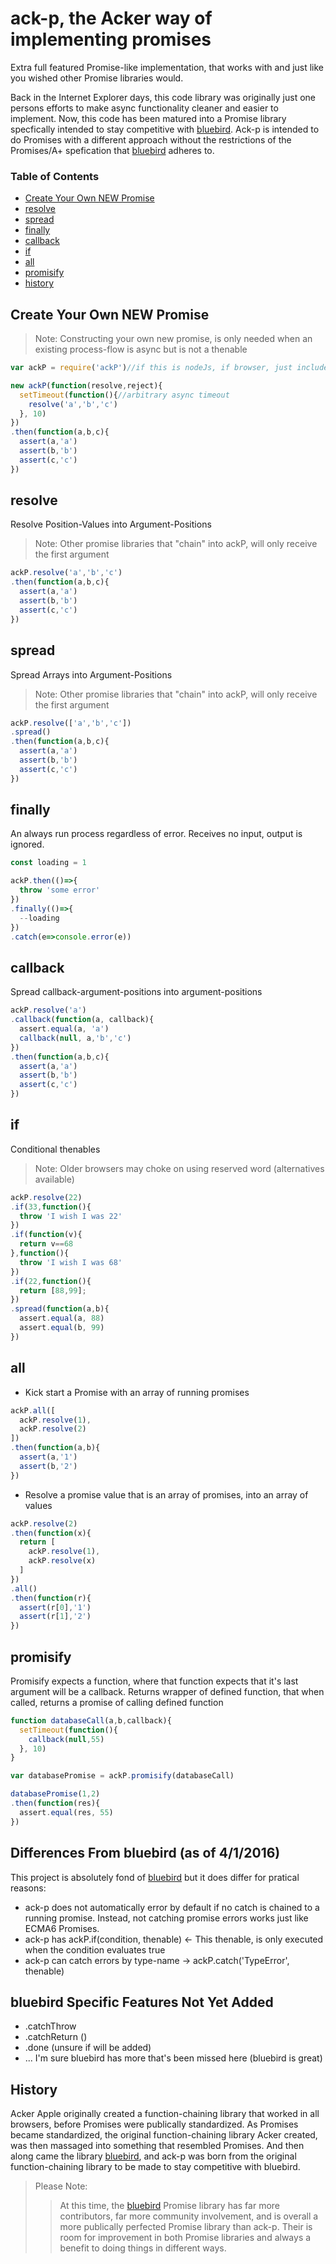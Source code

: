 # ack-p, the Acker way of implementing promises
Extra full featured Promise-like implementation, that works with and just like you wished other Promise libraries would.

Back in the Internet Explorer days, this code library was originally just one persons efforts to make async functionality cleaner and easier to implement. Now, this code has been matured into a Promise library specfically intended to stay competitive with [bluebird](http://bluebirdjs.com). Ack-p is intended to do Promises with a different approach without the restrictions of the Promises/A+ spefication that [bluebird](http://bluebirdjs.com) adheres to.

### Table of Contents
- [Create Your Own NEW Promise](#create-your-own-new-promise)
- [resolve](#resolve)
- [spread](#spread)
- [finally](#finally)
- [callback](#callback)
- [if](#if)
- [all](#all)
- [promisify](#promisify)
- [history](#history)

## Create Your Own NEW Promise

> Note: Constructing your own new promise, is only needed when an existing process-flow is async but is not a thenable

```javascript
var ackP = require('ackP')//if this is nodeJs, if browser, just include ack-p

new ackP(function(resolve,reject){
  setTimeout(function(){//arbitrary async timeout
    resolve('a','b','c')
  }, 10)
})
.then(function(a,b,c){
  assert(a,'a')
  assert(b,'b')
  assert(c,'c')
})
```

## resolve
Resolve Position-Values into Argument-Positions

> Note: Other promise libraries that "chain" into ackP, will only receive the first argument

```javascript
ackP.resolve('a','b','c')
.then(function(a,b,c){
  assert(a,'a')
  assert(b,'b')
  assert(c,'c')
})
```


## spread
Spread Arrays into Argument-Positions

> Note: Other promise libraries that "chain" into ackP, will only receive the first argument

```javascript
ackP.resolve(['a','b','c'])
.spread()
.then(function(a,b,c){
  assert(a,'a')
  assert(b,'b')
  assert(c,'c')
})
```

## finally
An always run process regardless of error. Receives no input, output is ignored.

```javascript
const loading = 1

ackP.then(()=>{
  throw 'some error'
})
.finally(()=>{
  --loading
})
.catch(e=>console.error(e))
```


## callback
Spread callback-argument-positions into argument-positions
```javascript
ackP.resolve('a')
.callback(function(a, callback){
  assert.equal(a, 'a')
  callback(null, a,'b','c')
})
.then(function(a,b,c){
  assert(a,'a')
  assert(b,'b')
  assert(c,'c')
})
```


## if
Conditional thenables

> Note: Older browsers may choke on using reserved word (alternatives available)

```javascript
ackP.resolve(22)
.if(33,function(){
  throw 'I wish I was 22'
})
.if(function(v){
  return v==68
},function(){
  throw 'I wish I was 68'
})
.if(22,function(){
  return [88,99];
})
.spread(function(a,b){
  assert.equal(a, 88)
  assert.equal(b, 99)
})
```


## all

- Kick start a Promise with an array of running promises
```javascript
ackP.all([
  ackP.resolve(1),
  ackP.resolve(2)
])
.then(function(a,b){
  assert(a,'1')
  assert(b,'2')
})
```

- Resolve a promise value that is an array of promises, into an array of values
```javascript
ackP.resolve(2)
.then(function(x){
  return [
    ackP.resolve(1),
    ackP.resolve(x)
  ]
})
.all()
.then(function(r){
  assert(r[0],'1')
  assert(r[1],'2')
})
```

## promisify
Promisify expects a function, where that function expects that it's last argument will be a callback. Returns wrapper of defined function, that when called, returns a promise of calling defined function

```javascript
function databaseCall(a,b,callback){
  setTimeout(function(){
    callback(null,55)
  }, 10)
}

var databasePromise = ackP.promisify(databaseCall)

databasePromise(1,2)
.then(function(res){
  assert.equal(res, 55)
})
```

## Differences From bluebird (as of 4/1/2016)
This project is absolutely fond of [bluebird](http://bluebirdjs.com) but it does differ for pratical reasons:

- ack-p does not automatically error by default if no catch is chained to a running promise. Instead, not catching promise errors works just like ECMA6 Promises.
- ack-p has ackP.if(condition, thenable) <- This thenable, is only executed when the condition evaluates true
- ack-p can catch errors by type-name -> ackP.catch('TypeError', thenable)

## bluebird Specific Features Not Yet Added
- .catchThrow
- .catchReturn ()
- .done (unsure if will be added)
- ... I'm sure bluebird has more that's been missed here (bluebird is great)

## History
Acker Apple originally created a function-chaining library that worked in all browsers, before Promises were publically standardized. As Promises became standardized, the original function-chaining library Acker created, was then massaged into something that resembled Promises. And then along came the library [bluebird](http://bluebirdjs.com), and ack-p was born from the original function-chaining library to be made to stay competitive with bluebird.

> Please Note:
>> At this time, the [bluebird](http://bluebirdjs.com) Promise library has far more contributors, far more community involvement, and is overall a more publically perfected Promise library than ack-p. Their is room for improvement in both Promise libraries and always a benefit to doing things in different ways.